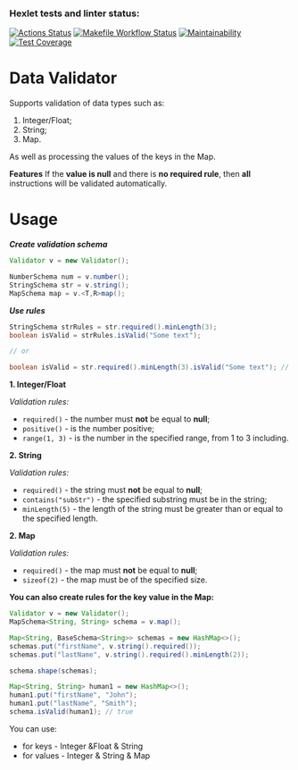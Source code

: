### Hexlet tests and linter status:
[![Actions Status](https://github.com/zoyart/java-project-78/actions/workflows/hexlet-check.yml/badge.svg)](https://github.com/zoyart/java-project-78/actions) [![Makefile Workflow Status](https://github.com/zoyart/java-project-78/actions/workflows/makefile.yml/badge.svg)](https://github.com/zoyart/java-project-78/actions/workflows/makefile.yml) [![Maintainability](https://api.codeclimate.com/v1/badges/b4f1803ce8698df6a1a2/maintainability)](https://codeclimate.com/github/zoyart/java-project-78/maintainability) [![Test Coverage](https://api.codeclimate.com/v1/badges/b4f1803ce8698df6a1a2/test_coverage)](https://codeclimate.com/github/zoyart/java-project-78/test_coverage)

# Data  Validator
Supports  validation of data  types  such  as:
1. Integer/Float;
2. String;
3. Map.

As  well  as  processing the values of the  keys  in the Map.

**Features**
If the **value is null** and there is **no required rule**, then **all** instructions will be validated automatically.
# Usage
***Create validation schema***
```java
Validator v = new Validator();

NumberSchema num = v.number();
StringSchema str = v.string();
MapSchema map = v.<T,R>map();
```
***Use rules***
```java
StringSchema strRules = str.required().minLength(3);  
boolean isValid = strRules.isValid("Some text");

// or 

boolean isValid = str.required().minLength(3).isValid("Some text"); // true
```
**1. Integer/Float**

*Validation  rules:*
* ```required()``` - the number must  **not**  be  equal to **null**;
* ```positive()``` - is the number positive;
* ```range(1, 3)``` - is the number in the specified range, from  1  to  3  including.

**2. String**

*Validation rules:*
* ```required()``` - the string must  **not**  be  equal to **null**;
* ```contains("subStr")``` - the specified substring must be in the string;
* ```minLength(5)``` - the length of the string  must  be  greater than or  equal to the specified length.

**2. Map**

*Validation rules:*
* ```required()``` - the map must  **not**  be  equal to **null**;
* ```sizeof(2)``` - the map must be of the specified size.

**You  can also create  rules  for the key  value  in the Map:**
  ```java
Validator v = new Validator();  
MapSchema<String, String> schema = v.map();  
  
Map<String, BaseSchema<String>> schemas = new HashMap<>();  
schemas.put("firstName", v.string().required());  
schemas.put("lastName", v.string().required().minLength(2));  
  
schema.shape(schemas);  
  
Map<String, String> human1 = new HashMap<>();  
human1.put("firstName", "John");  
human1.put("lastName", "Smith");  
schema.isValid(human1); // true
```
You can use:
* for keys - Integer &Float & String
* for values -  Integer & String & Map
  
  
  

